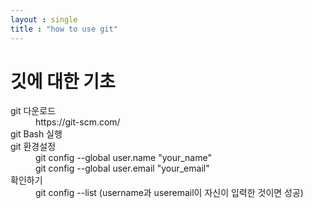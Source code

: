 ```yaml
---
layout : single
title : "how to use git"
---
```


# 깃에 대한 기초

<dl>
  <dt>git 다운로드</dt>
  <dd>https://git-scm.com/</dd>
  <dt>git Bash 실행</dt>
  <dt>git 환경설정</dt>
  <dd>git config --global user.name "your_name"</dd>
  <dd>git config --global user.email "your_email"</dd>
  <dt>확인하기</dt>
  <dd>git config --list
   (username과 useremail이 자신이 입력한 것이면 성공)</dd>
 
</dl>













